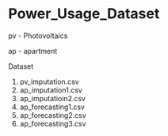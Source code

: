 # Power_Usage_Dataset

pv - Photovoltaics

ap - apartment

Dataset

1. pv_imputation.csv
2. ap_imputation1.csv
3. ap_imputatioin2.csv
4. ap_forecasting1.csv
5. ap_forecasting2.csv
6. ap_forecasting3.csv
